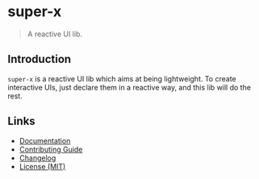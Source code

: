 # super-x

> A reactive UI lib.

## Introduction

`super-x` is a reactive UI lib which aims at being lightweight. To create interactive UIs, just declare them in a reactive way, and this lib will do the rest.

## Links

- [Documentation](https://github.com/huang2002/super-x/wiki)
- [Contributing Guide](./CONTRIBUTING.md)
- [Changelog](./CHANGELOG.md)
- [License (MIT)](./LICENSE)
